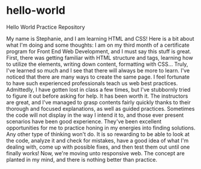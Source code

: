 # hello-world
Hello World Practice Repository

My name is Stephanie, and I am learning HTML and CSS! Here is a bit about what I'm doing and some thoughts:
I am on my third month of a certificate program for Front End Web Development, and I must say this stuff is great.
First, there was getting familiar with HTML structure and tags, learning how to utilize the elements, writing down content, formatting with CSS...
Truly, I've learned so much and I see that there will always be more to learn.
I've noticed that there are many ways to create the same page. I feel fortunate to have such experienced professionals teach us web best practices.
Admittedly, I have gotten lost in class a few times, but I've stubbornly tried to figure it out before asking for help. It has been worth it.
The instructors are great, and I've managed to grasp contents fairly quickly thanks to their thorough and focused explanations, as well as guided practices.
Sometimes the code will not display in the way I intend it to, and those ever present scenarios have been good experience.
They've been excellent opportunities for me to practice honing in my energies into finding solutions. Any other type of thinking won't do. It is so rewarding to be able to look at the code, analyze it and check for mistakes, have a good idea of what I'm dealing with, come up with possible fixes, and then test them out until one finally works!
Now, we're moving unto responsive web. The concept are planted in my mind, and there is nothing better than practice.

